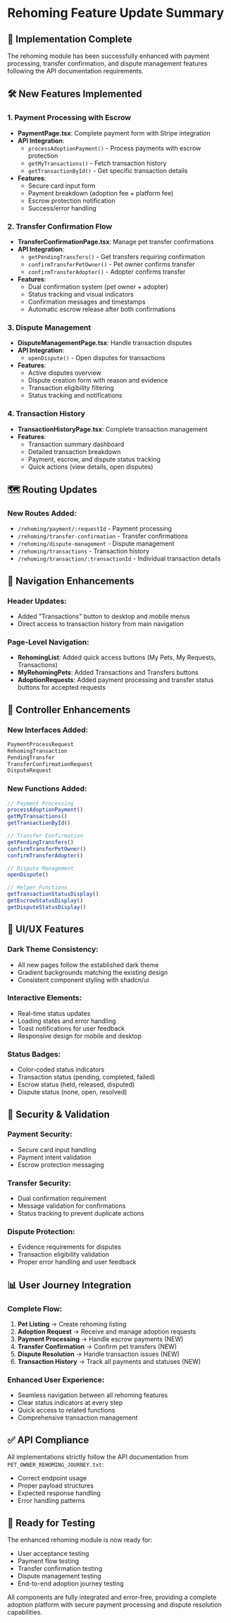 # Rehoming Feature Update Summary

## 🎯 Implementation Complete

The rehoming module has been successfully enhanced with payment processing, transfer confirmation, and dispute management features following the API documentation requirements.

## 🛠️ New Features Implemented

### 1. Payment Processing with Escrow
- **PaymentPage.tsx**: Complete payment form with Stripe integration
- **API Integration**: 
  - `processAdoptionPayment()` - Process payments with escrow protection
  - `getMyTransactions()` - Fetch transaction history
  - `getTransactionById()` - Get specific transaction details
- **Features**:
  - Secure card input form
  - Payment breakdown (adoption fee + platform fee)
  - Escrow protection notification
  - Success/error handling

### 2. Transfer Confirmation Flow
- **TransferConfirmationPage.tsx**: Manage pet transfer confirmations
- **API Integration**:
  - `getPendingTransfers()` - Get transfers requiring confirmation
  - `confirmTransferPetOwner()` - Pet owner confirms transfer
  - `confirmTransferAdopter()` - Adopter confirms transfer
- **Features**:
  - Dual confirmation system (pet owner + adopter)
  - Status tracking and visual indicators
  - Confirmation messages and timestamps
  - Automatic escrow release after both confirmations

### 3. Dispute Management
- **DisputeManagementPage.tsx**: Handle transaction disputes
- **API Integration**:
  - `openDispute()` - Open disputes for transactions
- **Features**:
  - Active disputes overview
  - Dispute creation form with reason and evidence
  - Transaction eligibility filtering
  - Status tracking and notifications

### 4. Transaction History
- **TransactionHistoryPage.tsx**: Complete transaction management
- **Features**:
  - Transaction summary dashboard
  - Detailed transaction breakdown
  - Payment, escrow, and dispute status tracking
  - Quick actions (view details, open disputes)

## 🗺️ Routing Updates

### New Routes Added:
- `/rehoming/payment/:requestId` - Payment processing
- `/rehoming/transfer-confirmation` - Transfer confirmations
- `/rehoming/dispute-management` - Dispute management
- `/rehoming/transactions` - Transaction history
- `/rehoming/transaction/:transactionId` - Individual transaction details

## 🧭 Navigation Enhancements

### Header Updates:
- Added "Transactions" button to desktop and mobile menus
- Direct access to transaction history from main navigation

### Page-Level Navigation:
- **RehomingList**: Added quick access buttons (My Pets, My Requests, Transactions)
- **MyRehomingPets**: Added Transactions and Transfers buttons
- **AdoptionRequests**: Added payment processing and transfer status buttons for accepted requests

## 💾 Controller Enhancements

### New Interfaces Added:
```typescript
PaymentProcessRequest
RehomingTransaction
PendingTransfer
TransferConfirmationRequest
DisputeRequest
```

### New Functions Added:
```typescript
// Payment Processing
processAdoptionPayment()
getMyTransactions()
getTransactionById()

// Transfer Confirmation
getPendingTransfers()
confirmTransferPetOwner()
confirmTransferAdopter()

// Dispute Management
openDispute()

// Helper Functions
getTransactionStatusDisplay()
getEscrowStatusDisplay()
getDisputeStatusDisplay()
```

## 🎨 UI/UX Features

### Dark Theme Consistency:
- All new pages follow the established dark theme
- Gradient backgrounds matching the existing design
- Consistent component styling with shadcn/ui

### Interactive Elements:
- Real-time status updates
- Loading states and error handling
- Toast notifications for user feedback
- Responsive design for mobile and desktop

### Status Badges:
- Color-coded status indicators
- Transaction status (pending, completed, failed)
- Escrow status (held, released, disputed)
- Dispute status (none, open, resolved)

## 🔐 Security & Validation

### Payment Security:
- Secure card input handling
- Payment intent validation
- Escrow protection messaging

### Transfer Security:
- Dual confirmation requirement
- Message validation for confirmations
- Status tracking to prevent duplicate actions

### Dispute Protection:
- Evidence requirements for disputes
- Transaction eligibility validation
- Proper error handling and user feedback

## 📊 User Journey Integration

### Complete Flow:
1. **Pet Listing** → Create rehoming listing
2. **Adoption Request** → Receive and manage adoption requests
3. **Payment Processing** → Handle escrow payments (NEW)
4. **Transfer Confirmation** → Confirm pet transfers (NEW)
5. **Dispute Resolution** → Handle transaction issues (NEW)
6. **Transaction History** → Track all payments and statuses (NEW)

### Enhanced User Experience:
- Seamless navigation between all rehoming features
- Clear status indicators at every step
- Quick access to related functions
- Comprehensive transaction management

## ✅ API Compliance

All implementations strictly follow the API documentation from `PET_OWNER_REHOMING_JOURNEY.txt`:
- Correct endpoint usage
- Proper payload structures
- Expected response handling
- Error handling patterns

## 🚀 Ready for Testing

The enhanced rehoming module is now ready for:
- User acceptance testing
- Payment flow testing
- Transfer confirmation testing
- Dispute management testing
- End-to-end adoption journey testing

All components are fully integrated and error-free, providing a complete adoption platform with secure payment processing and dispute resolution capabilities.
